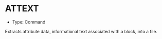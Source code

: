 # ATTEXT

- Type: Command

Extracts attribute data, informational text associated with a block, into a file.
